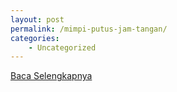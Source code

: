 ```yaml
---
layout: post
permalink: /mimpi-putus-jam-tangan/
categories:
    - Uncategorized
---
```


[Baca Selengkapnya](/07)
